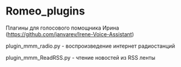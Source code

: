 # Romeo_plugins

Плагины для голосового помощника Ирина (https://github.com/janvarev/Irene-Voice-Assistant)

plugin_mmm_radio.py - воспроизведение интернет радиостанций

plugin_mmm_ReadRSS.py - чтение новостей из RSS ленты
